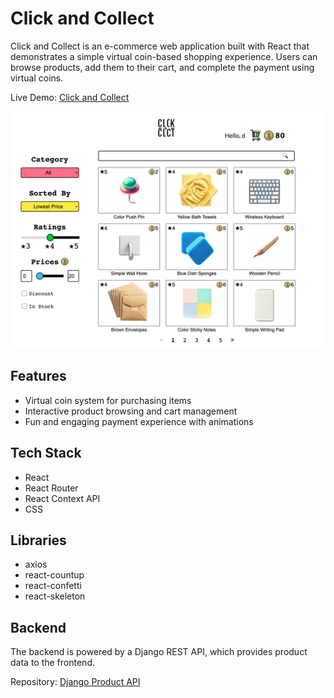 # Click and Collect

Click and Collect is an e-commerce web application built with React that demonstrates a simple virtual coin-based shopping experience. Users can browse products, add them to their cart, and complete the payment using virtual coins.

Live Demo: [Click and Collect](https://click-and-collect2.netlify.app/)

![Click and Collect Screenshot](./screenshot.png)

## Features

- Virtual coin system for purchasing items
- Interactive product browsing and cart management
- Fun and engaging payment experience with animations

## Tech Stack

- React
- React Router
- React Context API
- CSS

## Libraries

- axios
- react-countup
- react-confetti
- react-skeleton

## Backend

The backend is powered by a Django REST API, which provides product data to the frontend.

Repository: [Django Product API](https://github.com/taekim-dev/product-api)
